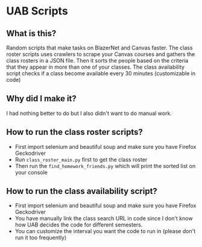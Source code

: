 # UAB Scripts
## What is this?
Random scripts that make tasks on BlazerNet and Canvas faster. The class roster scripts uses crawlers to scrape your Canvas courses and gathers the class rosters in a JSON file.
Then it sorts the people based on the criteria that they appear in more than one of your classes. The class availability script checks if a class become available every 30 minutes (customizable in code)
## Why did I make it?
I had nothing better to do but I also didn't want to do manual work.
## How to run the class roster scripts?
- First import selenium and beautiful soup and make sure you have Firefox Geckodriver
- Run ``` class_roster_main.py ``` first to get the class roster
- Then run the ``` find_homework_friends.py ``` which will print the sorted list on your console

## How to run the class availability script?
- First import selenium and beautiful soup and make sure you have Firefox Geckodriver
- You have manually link the class search URL in code since I don't know how UAB decides the code for different semesters.
- You can customize the interval you want the code to run in (please don't run it too frequently)
